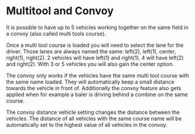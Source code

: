 # Multitool and Convoy


It is possible to have up to 5 vehicles working together on the same field in a convoy (also called multi tools course).



Once a multi tool course is loaded you will need to select the lane for the driver.
Those lanes are always named the same:
left(2), left(1), center, right(1), right(2).
2 vehicles will have left(1) and right(1), 4 will have left(2) and right(2).
With 3 or 5 vehicles you will also gain the center option.



The convoy only works if the vehicles have the same multi tool course with the same name loaded.
They will automatically keep a small distance towards the vehicle in front of.
Additionally the convoy feature also gets applied when for example a baler is driving behind a combine on the same course.



The convoy distance vehicle setting changes the distance between the vehicles.
The distance of all vehicles with the same course name will be automatically set to the highest value of all vehicles in the convoy.
  

